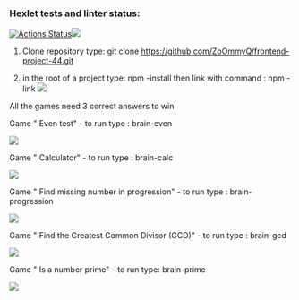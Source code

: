 ### Hexlet tests and linter status:
[![Actions Status](https://github.com/ZoOmmyQ/frontend-project-44/actions/workflows/hexlet-check.yml/badge.svg)](https://github.com/ZoOmmyQ/frontend-project-44/actions)<a href="https://codeclimate.com/github/ZoOmmyQ/frontend-project-44/maintainability"><img src="https://api.codeclimate.com/v1/badges/935d381b567f6ad8a113/maintainability" /></a>

1. Clone repository  type: git clone https://github.com/ZoOmmyQ/frontend-project-44.git

2. in the root of a project type: npm -install
then link with command : npm -link
<a href="asciicast-dOTnGrz4v3b36sGnyl4qMJE2n" target="_blank"><img src="https://asciinema.org/a/dOTnGrz4v3b36sGnyl4qMJE2n.svg"></a>
 
 All the games need 3 correct answers to win

 Game " Even test" - to run type : brain-even

 <a href="https://asciinema.org/a/w6dwHF5LKhFcWeNqGQ2anPxcT" target="_blank"><img src="https://asciinema.org/a/w6dwHF5LKhFcWeNqGQ2anPxcT.svg" /></a>

 Game " Calculator" - to run type : brain-calc

 <a href="https://asciinema.org/a/RtzlGcHJfI4qA78Yh35e8XxLD" target="_blank"><img src="https://asciinema.org/a/RtzlGcHJfI4qA78Yh35e8XxLD.svg" /></a>

 Game " Find missing number in progression" - to run type : brain-progression

 <a href="https://asciinema.org/a/lS4PjK6e6XyCnTmZe2xzQFgjW" target="_blank"><img src="https://asciinema.org/a/lS4PjK6e6XyCnTmZe2xzQFgjW.svg" /></a>

 Game " Find the Greatest Common Divisor (GCD)" - to run type : brain-gcd

 <a href="https://asciinema.org/a/XuDGuRZX8PFzkvDbjw39TIHyB" target="_blank"><img src="https://asciinema.org/a/XuDGuRZX8PFzkvDbjw39TIHyB.svg" /></a>

 Game " Is a number prime" - to run type: brain-prime

 <a href="https://asciinema.org/a/3CtQTgYXOrMxk1mTsbSiLdPI7" target="_blank"><img src="https://asciinema.org/a/3CtQTgYXOrMxk1mTsbSiLdPI7.svg" /></a>





